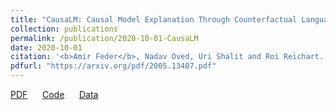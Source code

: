 ```yaml
---
title: "CausaLM: Causal Model Explanation Through Counterfactual Language Models"
collection: publications
permalink: /publication/2020-10-01-CausaLM
date: 2020-10-01
citation: '<b>Amir Feder</b>, Nadav Oved, Uri Shalit and Roi Reichart. "CausaLM: Causal Model Explanation Through Counterfactual Language Models"'
pdfurl: "https://arxiv.org/pdf/2005.13407.pdf"
---  
```

<a href='https://arxiv.org/pdf/2005.13407.pdf'>PDF</a>
&nbsp;&nbsp;&nbsp;&nbsp;
<a href='https://github.com/amirfeder/CausaLM'>Code</a>
&nbsp;&nbsp;&nbsp;&nbsp;
<a href='https://www.kaggle.com/amirfeder/causalm'>Data</a>
&nbsp;&nbsp;&nbsp;&nbsp;
